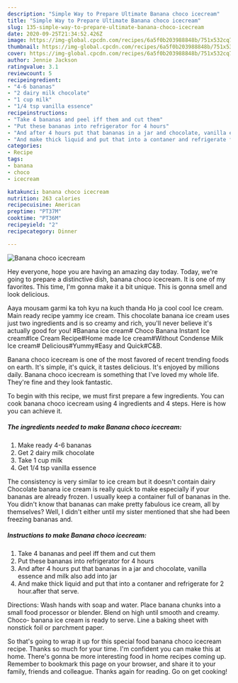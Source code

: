 ```yaml
---
description: "Simple Way to Prepare Ultimate Banana choco icecream"
title: "Simple Way to Prepare Ultimate Banana choco icecream"
slug: 135-simple-way-to-prepare-ultimate-banana-choco-icecream
date: 2020-09-25T21:34:52.426Z
image: https://img-global.cpcdn.com/recipes/6a5f0b203988848b/751x532cq70/banana-choco-icecream-recipe-main-photo.jpg
thumbnail: https://img-global.cpcdn.com/recipes/6a5f0b203988848b/751x532cq70/banana-choco-icecream-recipe-main-photo.jpg
cover: https://img-global.cpcdn.com/recipes/6a5f0b203988848b/751x532cq70/banana-choco-icecream-recipe-main-photo.jpg
author: Jennie Jackson
ratingvalue: 3.1
reviewcount: 5
recipeingredient:
- "4-6 bananas"
- "2 dairy milk chocolate"
- "1 cup milk"
- "1/4 tsp vanilla essence"
recipeinstructions:
- "Take 4 bananas and peel iff them and cut them"
- "Put these bananas into refrigerator for 4 hours"
- "And after 4 hours put that bananas in a jar and chocolate, vanilla essence and milk also add into jar"
- "And make thick liquid and put that into a contaner and refrigerate for 2 hour.after that serve."
categories:
- Recipe
tags:
- banana
- choco
- icecream

katakunci: banana choco icecream 
nutrition: 263 calories
recipecuisine: American
preptime: "PT37M"
cooktime: "PT36M"
recipeyield: "2"
recipecategory: Dinner

---
```



![Banana choco icecream](https://img-global.cpcdn.com/recipes/6a5f0b203988848b/751x532cq70/banana-choco-icecream-recipe-main-photo.jpg)

Hey everyone, hope you are having an amazing day today. Today, we're going to prepare a distinctive dish, banana choco icecream. It is one of my favorites. This time, I'm gonna make it a bit unique. This is gonna smell and look delicious.

Aaya mousam garmi ka toh kyu na kuch thanda Ho ja cool cool Ice cream. Main ready recipe yammy ice cream. This chocolate banana ice cream uses just two ingredients and is so creamy and rich, you&#39;ll never believe it&#39;s actually good for you! #Banana ice cream# Choco Banana Instant Ice cream#Ice Cream Recipe#Home made Ice cream#Without Condense Milk Ice cream# Delicious#Yummy#Easy and Quick#C&amp;B.

Banana choco icecream is one of the most favored of recent trending foods on earth. It's simple, it's quick, it tastes delicious. It's enjoyed by millions daily. Banana choco icecream is something that I've loved my whole life. They're fine and they look fantastic.


To begin with this recipe, we must first prepare a few ingredients. You can cook banana choco icecream using 4 ingredients and 4 steps. Here is how you can achieve it.

<!--inarticleads1-->

##### The ingredients needed to make Banana choco icecream:

1. Make ready 4-6 bananas
1. Get 2 dairy milk chocolate
1. Take 1 cup milk
1. Get 1/4 tsp vanilla essence


The consistency is very similar to ice cream but it doesn&#39;t contain dairy Chocolate banana ice cream is really quick to make especially if your bananas are already frozen. I usually keep a container full of bananas in the. You didn&#39;t know that bananas can make pretty fabulous ice cream, all by themselves? Well, I didn&#39;t either until my sister mentioned that she had been freezing bananas and. 

<!--inarticleads2-->

##### Instructions to make Banana choco icecream:

1. Take 4 bananas and peel iff them and cut them
1. Put these bananas into refrigerator for 4 hours
1. And after 4 hours put that bananas in a jar and chocolate, vanilla essence and milk also add into jar
1. And make thick liquid and put that into a contaner and refrigerate for 2 hour.after that serve.


Directions: Wash hands with soap and water. Place banana chunks into a small food processor or blender. Blend on high until smooth and creamy. Choco- banana ice cream is ready to serve. Line a baking sheet with nonstick foil or parchment paper. 

So that's going to wrap it up for this special food banana choco icecream recipe. Thanks so much for your time. I'm confident you can make this at home. There's gonna be more interesting food in home recipes coming up. Remember to bookmark this page on your browser, and share it to your family, friends and colleague. Thanks again for reading. Go on get cooking!
